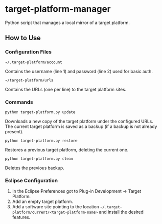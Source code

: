 # target-platform-manager
Python script that manages a local mirror of a target platform.


## How to Use

### Configuration Files

`~/.target-platform/account`

Contains the username (line 1) and password (line 2) used for basic auth.

`~/target-platform/urls`

Contains the URLs (one per line) to the target platform sites.

### Commands

`python target-platform.py update`

Downloads a new copy of the target platform under the configured URLs. The current target platform is saved as a backup (if a backup is not already present).

`python target-platform.py restore`

Restores a previous target platform, deleting the current one.

`python target-platform.py clean`

Deletes the previous backup.

### Eclipse Configuration

1. In the Eclipse Preferences got to Plug-in Development → Target Platform.
2. Add an empty target platform.
3. Add a software site pointing to the location `~/.target-platform/current/<target-platform-name>` and install the desired features.
